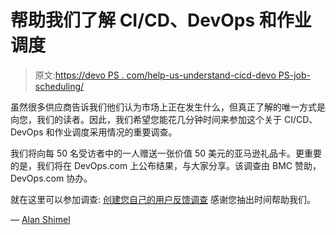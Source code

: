 # 帮助我们了解 CI/CD、DevOps 和作业调度

> 原文:[https://devo PS . com/help-us-understand-cicd-devo PS-job-scheduling/](https://devops.com/help-us-understand-cicd-devops-job-scheduling/)

虽然很多供应商告诉我们他们认为市场上正在发生什么，但真正了解的唯一方式是向您，我们的读者。因此，我们希望您能花几分钟时间来参加这个关于 CI/CD、DevOps 和作业调度采用情况的重要调查。

我们将向每 50 名受访者中的一人赠送一张价值 50 美元的亚马逊礼品卡。更重要的是，我们将在 DevOps.com 上公布结果，与大家分享。该调查由 BMC 赞助，DevOps.com 协办。

就在这里可以参加调查:
 [创建您自己的用户反馈调查](https://www.surveymonkey.com/mp/customer-satisfaction-surveys/)
感谢您抽出时间帮助我们。

— [Alan Shimel](https://devops.com/author/ashimmy/)
